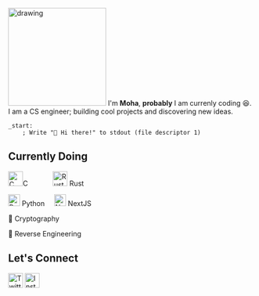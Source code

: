 
<img src="https://media4.giphy.com/media/YRMb6dd7zprS00JdGZ/giphy.gif?cid=ecf05e47fov60myxrp7kcxgit44ihst250ddvaq1jyyp0afc" alt="drawing" width="200"/> I'm **Moha**, **probably** I am currenly coding 😆. I am a CS engineer; building cool projects and discovering new ideas.


`````assembly
_start:
    ; Write "👋 Hi there!" to stdout (file descriptor 1)
`````


## Currently Doing
<img src="https://cdn.jsdelivr.net/gh/devicons/devicon/icons/c/c-original.svg" alt="C" width="30" height="30"/>C&nbsp; &nbsp;&nbsp; &nbsp;&nbsp; &nbsp;&nbsp; &nbsp;
<img src="https://cdn.jsdelivr.net/gh/devicons/devicon/icons/rust/rust-original.svg" alt="Rust" width="30" height="30"/> Rust

<img src="https://cdn.jsdelivr.net/gh/devicons/devicon/icons/python/python-original.svg" alt="Python" width="24" height="24"/> Python&nbsp; &nbsp;&nbsp;
<img src="https://cdn.jsdelivr.net/gh/devicons/devicon/icons/nextjs/nextjs-original.svg" alt="NextJS" width="24" height="24"/> NextJS

🔵 Cryptography

🔵 Reverse Engineering

## Let's Connect

[<img src="https://img.icons8.com/color/48/twitter--v2.png" alt="Twitter" width="30" height="30"/>](https://twitter.com/_moha_abdi)
[<img src="https://img.icons8.com/fluent/48/instagram-new.png" alt="Instagram" width="30" height="30"/>](https://instagram.com/_moha.abdi)


